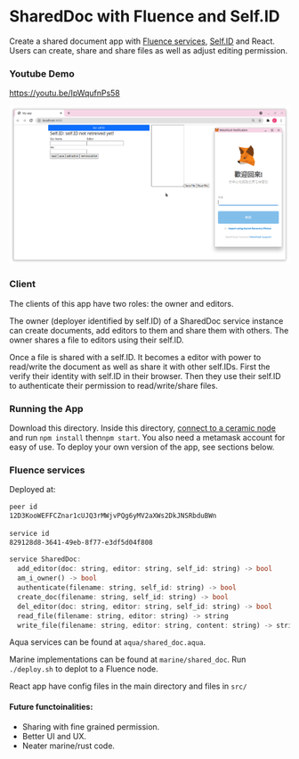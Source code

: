 # SharedDoc with Fluence and Self.ID
Create a shared document app with [Fluence services](https://doc.fluence.dev/docs/), [Self.ID](https://developers.ceramic.network/reference/self-id/classes/web.SelfID/#authenticate) and React. Users can create, share and share files as well as adjust editing permission.

### Youtube Demo
https://youtu.be/IpWqufnPs58

![alt text](https://github.com/Hazarre/SharedDoc/blob/main/demo.png)

### Client 
The clients of this app have two roles: the owner and editors. 

The owner (deployer identified by self.ID) of a SharedDoc service instance can create documents, add editors to them and share them with others. The owner shares a file to editors using their self.ID. 

Once a file is shared with a self.ID. It becomes a editor with power to read/write the document as well as share it with other self.IDs. First the verify their identity with self.ID in their browser. Then they use their self.ID to authenticate their permission to read/write/share files. 


### Running the App 
Download this directory. Inside this directory, [connect to a ceramic node](https://developers.ceramic.network/run/nodes/community-nodes/) and run ```npm install``` then```npm start```. You also need a metamask account for easy of use.
To deploy your own version of the app, see sections below. 

### Fluence services 
Deployed at:
```
peer id 
12D3KooWEFFCZnar1cUJQ3rMWjvPQg6yMV2aXWs2DkJNSRbduBWn

service id
829128d8-3641-49eb-8f77-e3df5d04f808
```

```rust 
service SharedDoc:
  add_editor(doc: string, editor: string, self_id: string) -> bool
  am_i_owner() -> bool
  authenticate(filename: string, self_id: string) -> bool
  create_doc(filename: string, self_id: string) -> bool
  del_editor(doc: string, editor: string, self_id: string) -> bool
  read_file(filename: string, editor: string) -> string
  write_file(filename: string, editor: string, content: string) -> string
```

Aqua services can be found at ```aqua/shared_doc.aqua```. 

Marine implementations can be found at ```marine/shared_doc```. Run ```./deploy.sh``` to deplot to a Fluence node. 

React app have config files in the main directory and files in ```src/```

#### Future functoinalities: 
 - Sharing with fine grained permission. 
 - Better UI and UX. 
 - Neater marine/rust code. 


